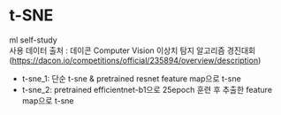 # t-SNE
ml self-study
</br>
사용 데이터 출처 : 데이콘 Computer Vision 이상치 탐지 알고리즘 경진대회
</br>
(https://dacon.io/competitions/official/235894/overview/description)
</br>
- t-sne_1: 단순 t-sne & pretrained resnet feature map으로 t-sne
- t-sne_2: pretrained efficientnet-b1으로 25epoch 훈련 후 추출한 feature map으로 t-sne